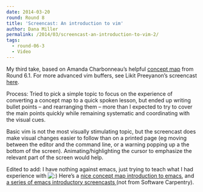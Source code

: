 ```yaml
---
date: 2014-03-20
round: Round 8
title: 'Screencast: An introduction to vim'
author: Dana Miller
permalink: /2014/03/screencast-an-introduction-to-vim-2/
tags:
  - round-06-3
  - Video
---
```

My third take, based on Amanda Charbonneau&#8217;s helpful [concept map][1] from Round 6.1. For more advanced vim buffers, see Likit Preeyanon&#8217;s screencast [here][2].



Process: Tried to pick a simple topic to focus on the experience of converting a concept map to a quick spoken lesson, but ended up writing bullet points &#8211; and rearranging them &#8211; more than I expected to try to cover the main points quickly while remaining systematic and coordinating with the visual cues.

Basic vim is not the most visually stimulating topic, but the screencast does make visual changes easier to follow than on a printed page (eg moving between the editor and the command line, or a warning popping up a the bottom of the screen). Animating/highlighting the cursor to emphasize the relevant part of the screen would help.

Edited to add: I have nothing against emacs, just trying to teach what I had experience with <img src="http://localhost:8080/wp-includes/images/smilies/icon_smile.gif" alt=":)" class="wp-smiley" /> Here&#8217;s a [nice concept map introduction to emacs][3], and [a series of emacs introductory screencasts ][4](not from Software Carpentry).

 [1]: http://teaching.software-carpentry.org/2013/08/21/concept-map-basics-of-vi
 [2]: http://teaching.software-carpentry.org/2014/03/12/screencast-how-to-use-vim-buffers/#comment-7844
 [3]: http://sachachua.com/blog/wp-content/uploads/2013/05/How-to-Learn-Emacs8.png
 [4]: http://emacsmovies.org/blog/where_to_begin/
